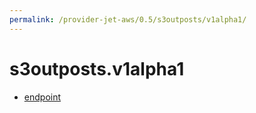 ```yaml
---
permalink: /provider-jet-aws/0.5/s3outposts/v1alpha1/
---
```


# s3outposts.v1alpha1



* [endpoint](endpoint.md)